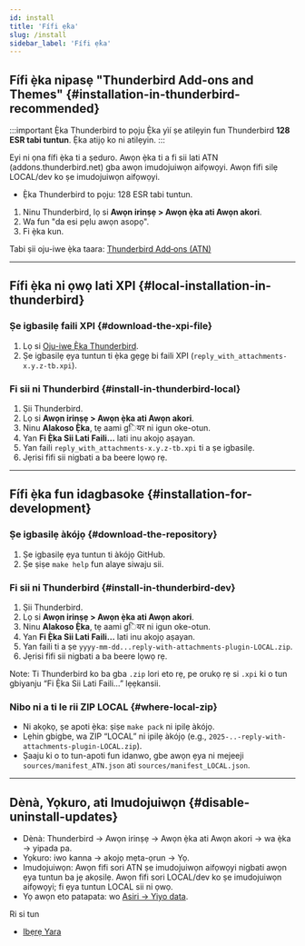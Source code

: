 ```yaml
---
id: install
title: 'Fífi ẹ̀ka'
slug: /install
sidebar_label: 'Fífi ẹ̀ka'
---
```


## Fífi ẹ̀ka nipasẹ "Thunderbird Add-ons and Themes" {#installation-in-thunderbird-recommended}

:::important Ẹ̀ka Thunderbird to pọju
Ẹ̀ka yìí ṣe atilẹyin fun Thunderbird **128 ESR tabi tuntun**. Ẹ̀ka atijọ ko ni atilẹyin.
:::

Eyi ni ọna fífi ẹ̀ka ti a ṣeduro. Awọn ẹ̀ka ti a fi sii lati ATN (addons.thunderbird.net) gba awọn imudojuiwọn aifọwọyi. Awọn fifi silẹ LOCAL/dev ko ṣe imudojuiwọn aifọwọyi.

- Ẹ̀ka Thunderbird to pọju: 128 ESR tabi tuntun.

1. Ninu Thunderbird, lọ si **Awọn irinṣẹ > Awọn ẹ̀ka ati Awọn akori**.
2. Wa fun "da esi pẹlu awọn asopọ".
3. Fi ẹ̀ka kun.

Tabi ṣii oju-iwe ẹ̀ka taara: [Thunderbird Add‑ons (ATN)](https://addons.thunderbird.net/thunderbird/addon/reply-with-attachments)

---

## Fífi ẹ̀ka ni ọwọ lati XPI {#local-installation-in-thunderbird}

### Ṣe igbasilẹ faili XPI {#download-the-xpi-file}

1. Lọ si [Oju-iwe Ẹ̀ka Thunderbird](https://addons.thunderbird.net/thunderbird/addon/reply-with-attachments).
2. Ṣe igbasilẹ ẹya tuntun ti ẹ̀ka gẹgẹ bi faili XPI (`reply_with_attachments-x.y.z-tb.xpi`).

### Fi sii ni Thunderbird {#install-in-thunderbird-local}

1. Ṣii Thunderbird.
2. Lọ si **Awọn irinṣẹ > Awọn ẹ̀ka ati Awọn akori**.
3. Ninu **Alakoso Ẹ̀ka**, tẹ aami gियर ni igun oke-otun.
4. Yan **Fi Ẹ̀ka Sii Lati Faili…** lati inu akojọ aṣayan.
5. Yan faili `reply_with_attachments-x.y.z-tb.xpi` ti a ṣe igbasilẹ.
6. Jẹrisi fifi sii nigbati a ba beere lọwọ rẹ.

---

## Fífi ẹ̀ka fun idagbasoke {#installation-for-development}

### Ṣe igbasilẹ àkójọ {#download-the-repository}

1. Ṣe igbasilẹ ẹya tuntun ti àkójọ GitHub.
2. Ṣe ṣiṣe `make help` fun alaye siwaju sii.

### Fi sii ni Thunderbird {#install-in-thunderbird-dev}

1. Ṣii Thunderbird.
2. Lọ si **Awọn irinṣẹ > Awọn ẹ̀ka ati Awọn akori**.
3. Ninu **Alakoso Ẹ̀ka**, tẹ aami gियर ni igun oke-otun.
4. Yan **Fi Ẹ̀ka Sii Lati Faili…** lati inu akojọ aṣayan.
5. Yan faili ti a ṣe `yyyy-mm-dd...reply-with-attachments-plugin-LOCAL.zip`.
6. Jẹrisi fifi sii nigbati a ba beere lọwọ rẹ.

Note: Ti Thunderbird ko ba gba `.zip` lori eto rẹ, pe orukọ rẹ si `.xpi` ki o tun gbiyanju “Fi Ẹ̀ka Sii Lati Faili…” lẹẹkansii.

### Nibo ni a ti le rii ZIP LOCAL {#where-local-zip}

- Ni akọkọ, ṣe apoti ẹ̀ka: ṣiṣe `make pack` ni ipilẹ àkójọ.
- Lẹhin gbigbe, wa ZIP “LOCAL” ni ipilẹ àkójọ (e.g., `2025-..-reply-with-attachments-plugin-LOCAL.zip`).
- Ṣaaju ki o to tun-apoti fun idanwo, gbe awọn ẹya ni mejeeji `sources/manifest_ATN.json` ati `sources/manifest_LOCAL.json`.

---

## Dènà, Yọkuro, ati Imudojuiwọn {#disable-uninstall-updates}

- Dènà: Thunderbird → Awọn irinṣẹ → Awọn ẹ̀ka ati Awọn akori → wa ẹ̀ka → yipada pa.
- Yọkuro: iwo kanna → akojọ mẹta-ọrun → Yọ.
- Imudojuiwọn: Awọn fifi sori ATN ṣe imudojuiwọn aifọwọyi nigbati awọn ẹya tuntun ba jẹ akọsilẹ. Awọn fifi sori LOCAL/dev ko ṣe imudojuiwọn aifọwọyi; fi ẹya tuntun LOCAL sii ni ọwọ.
- Yọ awọn eto patapata: wo [Asiri → Yiyo data](privacy#data-removal).

Ri si tun

- [Ibẹrẹ Yara](quickstart)
